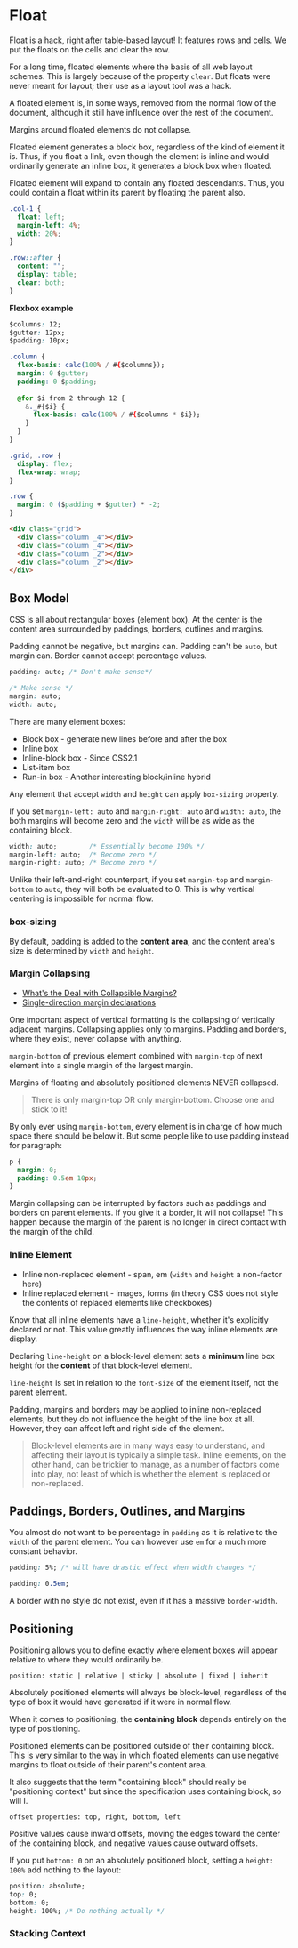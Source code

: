 # Float

Float is a hack, right after table-based layout! It features rows and cells. We put the floats on the cells and clear the row.

For a long time, floated elements where the basis of all web layout schemes. This is largely because of the property `clear`. But floats were never meant for layout; their use as a layout tool was a hack.

A floated element is, in some ways, removed from the normal flow of the document, although it still have influence over the rest of the document.

Margins around floated elements do not collapse.

Floated element generates a block box, regardless of the kind of element it is. Thus, if you float a link, even though the element is inline and would ordinarily generate an inline box, it generates a block box when floated.

Floated element will expand to contain any floated descendants. Thus, you could contain a float within its parent by floating the parent also.

```css
.col-1 {
  float: left;
  margin-left: 4%;
  width: 20%;
}

.row::after {
  content: "";
  display: table;
  clear: both;
}
```

**Flexbox example**

```css
$columns: 12;
$gutter: 12px;
$padding: 10px;

.column {
  flex-basis: calc(100% / #{$columns});
  margin: 0 $gutter;
  padding: 0 $padding;
  
  @for $i from 2 through 12 {
    &._#{$i} {
      flex-basis: calc(100% / #{$columns * $i});
    }
  }
}

.grid, .row {
  display: flex;
  flex-wrap: wrap;
}

.row {
  margin: 0 ($padding + $gutter) * -2;
}
```

```html
<div class="grid">
  <div class="column _4"></div>
  <div class="column _4"></div>
  <div class="column _2"></div>
  <div class="column _2"></div>
</div>
```

## Box Model

CSS is all about rectangular boxes (element box). At the center is the content area surrounded by paddings, borders, outlines and margins.

Padding cannot be negative, but margins can. Padding can't be `auto`, but margin can. Border cannot accept percentage values.

```css
padding: auto; /* Don't make sense*/

/* Make sense */
margin: auto;
width: auto;
```

There are many element boxes:

* Block box - generate new lines before and after the box
* Inline box
* Inline-block box - Since CSS2.1
* List-item box
* Run-in box - Another interesting block/inline hybrid

Any element that accept `width` and `height` can apply `box-sizing` property.

If you set `margin-left: auto` and `margin-right: auto` and `width: auto`, the both margins will become zero and the `width` will be as wide as the containing block.

```css
width: auto;        /* Essentially become 100% */ 
margin-left: auto;  /* Become zero */
margin-right: auto; /* Become zero */
```

Unlike their left-and-right counterpart, if you set `margin-top` and `margin-bottom` to `auto`, they will both be evaluated to 0. This is why vertical centering is impossible for normal flow.

### box-sizing

By default, padding is added to the **content area**, and the content area's size is determined by `width` and `height`.

### Margin Collapsing

* [What's the Deal with Collapsible Margins?](https://bitsofco.de/collapsible-margins/)
* [Single-direction margin declarations](https://csswizardry.com/2012/06/single-direction-margin-declarations/)

One important aspect of vertical formatting is the collapsing of vertically adjacent margins. Collapsing applies only to margins. Padding and borders, where they exist, never collapse with anything.

`margin-bottom` of previous element combined with `margin-top` of next element into a single margin of the largest margin.

Margins of floating and absolutely positioned elements NEVER collapsed.

> There is only margin-top OR only margin-bottom. Choose one and stick to it!

By only ever using `margin-bottom`, every element is in charge of how much space there should be below it. But some people like to use padding instead for paragraph:

```css
p {
  margin: 0;
  padding: 0.5em 10px;
}
```

Margin collapsing can be interrupted by factors such as paddings and borders on parent elements. If you give it a border, it will not collapse! This happen because the margin of the parent is no longer in direct contact with the margin of the child.

### Inline Element

* Inline non-replaced element - span, em (`width` and `height` a non-factor here)
* Inline replaced element - images, forms (in theory CSS does not style the contents of replaced elements like checkboxes)

Know that all inline elements have a `line-height`, whether it's explicitly declared or not. This value greatly influences the way inline elements are display.

Declaring `line-height` on a block-level element sets a **minimum** line box height for the **content** of that block-level element.

`line-height` is set in relation to the `font-size` of the element itself, not the parent element.

Padding, margins and borders may be applied to inline non-replaced elements, but they do not influence the height of the line box at all. However, they can affect left and right side of the element.

> Block-level elements are in many ways easy to understand, and affecting their layout is typically a simple task. Inline elements, on the other hand, can be trickier to manage, as a number of factors come into play, not least of which is whether the element is replaced or non-replaced.

## Paddings, Borders, Outlines, and Margins

You almost do not want to be percentage in `padding` as it is relative to the `width` of the parent element. You can however use `em` for a much more constant behavior.

```css
padding: 5%; /* will have drastic effect when width changes */

padding: 0.5em;
```

A border with no style do not exist, even if it has a massive `border-width`.

## Positioning

Positioning allows you to define exactly where element boxes will appear relative to where they would ordinarily be.

```
position: static | relative | sticky | absolute | fixed | inherit
```

Absolutely positioned elements will always be block-level, regardless of the type of box it would have generated if it were in normal flow.

When it comes to positioning, the **containing block** depends entirely on the type of positioning.

Positioned elements can be positioned outside of their containing block. This is very similar to the way in which floated elements can use negative margins to float outside of their parent's content area.

It also suggests that the term "containing block" should really be "positioning context" but since the specification uses containing block, so will I.

```
offset properties: top, right, bottom, left
```

Positive values cause inward offsets, moving the edges toward the center of the containing block, and negative values cause outward offsets.

If you put `bottom: 0` on an absolutely positioned block, setting a `height: 100%` add nothing to the layout:

```css
position: absolute;
top: 0;
bottom: 0;
height: 100%; /* Do nothing actually */
```

### Stacking Context

